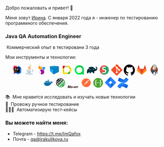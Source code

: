 Добро пожаловать и привет! :wave:	

Меня зовут <a href="(https://github.com/theQuietFox)" target="_blank">Ирина</a></h1>. С января 2022 года я - инженер по тестированию программного обеспечения.


<h3>Java QA Automation Engineer</h3>
&nbsp;Коммерческий опыт в тестировани 3 года

Мои инструменты и технологии:
<p align="center">
<img width="7%" title="IntelliJ IDEA" src="src/resources/Idea.svg">
<img width="7%" title="Java" src="src/resources/Java.svg">
<img width="7%" title="Selenide" src="src/resources/Selenide.svg">
<img width="7%" title="Selenoid" src="src/resources/Selenoid.svg">
<img width="7%" title="Allure Report" src="src/resources/Allure.svg">
<img width="7%" title="Allure Test Ops" src="src/resources/Allure_TO.svg">
<img width="7%" title="Gradle" src="src/resources/Gradle.svg">
<img width="7%" title="JUnit5" src="src/resources/Junit5.svg">
<img width="7%" title="Git" src="src/resources/Git.svg">
<img width="7%" title="GitHub" src="src/resources/Github.png">
<img width="7%" title="GitLab" src="src/resources/gitlab_logo_logos_icon.png">
<img width="7%" title="Jenkins" src="src/resources/Jenkins.svg">
<img width="7%" title="Docker" src="src/resources/Docker.svg">
<img width="7%" title="Rest Assured" src="src/resources/Rest-Assured.png">
<img width="7%" title="Maven" src="src/resources/Maven.svg">
<img width="7%" title="Postman" src="src/resources/Postman.svg">
<img width="7%" title="Swagger" src="src/resources/Swagger.svg">
<img width="7%" title="Jira" src="src/resources/Jira.svg">
<img width="7%" title="Confluence" src="src/resources/Confluence.svg">
</p>


📚 &nbsp;Мне нравится исследовать и изучать новые технологии \
🐞 &nbsp;Провожу ручное тестирование\
👩🏻‍💻 &nbsp;Автоматизирую тест-кейсы
&nbsp;


### Вы можете найти меня:

+  Telegram - https://t.me/ImQafox
+ Почта - qa@irakulikova.ru

